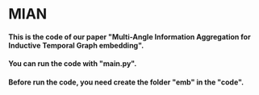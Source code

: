 # MIAN

#### This is the code of our paper "Multi-Angle Information Aggregation for Inductive Temporal Graph embedding".

#### You can run the code with "main.py".

#### Before run the code, you need create the folder "emb" in the "code".
